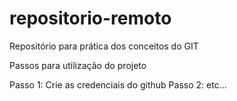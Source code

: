 # repositorio-remoto
Repositório para prática dos conceitos do GIT

Passos para utilização do projeto 

Passo 1: Crie as credenciais do github
Passo 2: etc...
